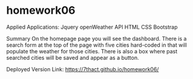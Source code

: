 # homework06

Applied Applications:
Jquery
openWeather API
HTML
CSS
Bootstrap

Summary
On the homepage page you will see the dashboard.
There is a search form at the top of the page with five cities hard-coded in that will populate the weather for those cities.
There is also a box where past searched cities will be saved and appear as a button.

Deployed Version Link:
https://7thact.github.io/homework06/
